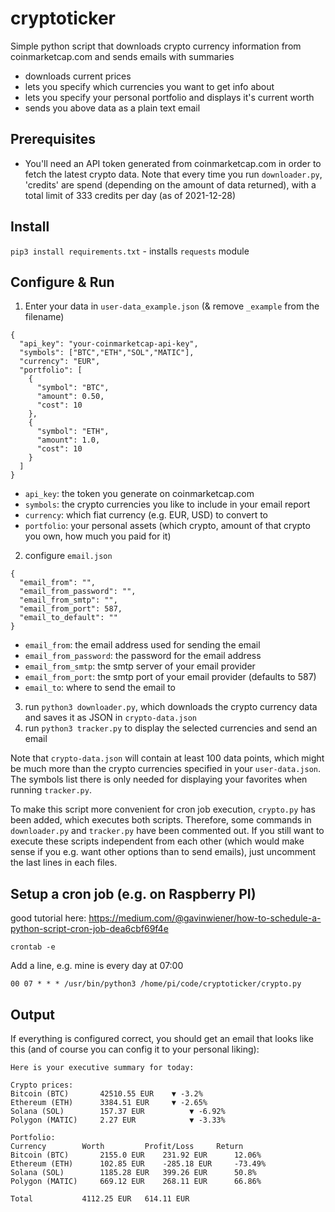 # cryptoticker

Simple python script that downloads crypto currency information from coinmarketcap.com and sends emails with summaries

* downloads current prices
* lets you specify which currencies you want to get info about
* lets you specify your personal portfolio and displays it's current worth
* sends you above data as a plain text email

## Prerequisites

- You'll need an API token generated from coinmarketcap.com in order to fetch the latest crypto data. Note that every time you run `downloader.py`, 'credits' are spend (depending on the amount of data returned), with a total limit of 333 credits per day (as of 2021-12-28)

## Install 

`pip3 install requirements.txt` - installs `requests` module

## Configure & Run

1. Enter your data in `user-data_example.json` (& remove `_example` from the filename)

```
{
  "api_key": "your-coinmarketcap-api-key",
  "symbols": ["BTC","ETH","SOL","MATIC"],
  "currency": "EUR",
  "portfolio": [
    {
      "symbol": "BTC",
      "amount": 0.50,
      "cost": 10
    },
    {
      "symbol": "ETH",
      "amount": 1.0,
      "cost": 10
    }
  ]
}
```

* `api_key`: the token you generate on coinmarketcap.com
* `symbols`: the crypto currencies you like to include in your email report
* `currency`: which fiat currency (e.g. EUR, USD) to convert to
* `portfolio`: your personal assets (which crypto, amount of that crypto you own, how much you paid for it)

2. configure `email.json` 

```
{
  "email_from": "",
  "email_from_password": "",
  "email_from_smtp": "",
  "email_from_port": 587,
  "email_to_default": ""
}
```

* `email_from`: the email address used for sending the email
* `email_from_password`: the password for the email address
* `email_from_smtp`: the smtp server of your email provider
* `email_from_port`: the smtp port of your email provider (defaults to 587)
* `email_to`: where to send the email to

3. run `python3 downloader.py`, which downloads the crypto currency data and saves it as JSON in `crypto-data.json`
4. run `python3 tracker.py` to display the selected currencies and send an email

Note that `crypto-data.json` will contain at least 100 data points, which might be much more than the crypto currencies specified in your `user-data.json`. The symbols list there is only needed for displaying your favorites when running `tracker.py`.

To make this script more convenient for cron job execution, `crypto.py` has been added, which executes both scripts. Therefore, some commands in `downloader.py` and `tracker.py` have been commented out. If you still want to execute these scripts independent from each other (which would make sense if you e.g. want other options than to send emails), just uncomment the last lines in each files.

## Setup a cron job (e.g. on Raspberry PI)

good tutorial here: https://medium.com/@gavinwiener/how-to-schedule-a-python-script-cron-job-dea6cbf69f4e

`crontab -e`

Add a line, e.g. mine is every day at 07:00

`00 07 * * * /usr/bin/python3 /home/pi/code/cryptoticker/crypto.py`

## Output

If everything is configured correct, you should get an email that looks like this (and of course you can config it to your personal liking):

```
Here is your executive summary for today:

Crypto prices:
Bitcoin (BTC)	    42510.55 EUR 	▼ -3.2%
Ethereum (ETH)	    3384.51 EUR 	▼ -2.65%
Solana (SOL)	    157.37 EUR 	        ▼ -6.92%
Polygon (MATIC)	    2.27 EUR 	        ▼ -3.33%

Portfolio:
Currency 	    Worth         Profit/Loss	  Return
Bitcoin (BTC)	    2155.0 EUR	  231.92 EUR	  12.06%
Ethereum (ETH)	    102.85 EUR	  -285.18 EUR	  -73.49%
Solana (SOL)	    1185.28 EUR	  399.26 EUR	  50.8%
Polygon (MATIC)	    669.12 EUR	  268.11 EUR	  66.86%

Total		    4112.25 EUR	  614.11 EUR
```

   

